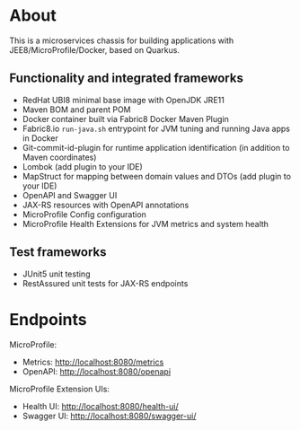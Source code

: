 # About

This is a microservices chassis for building applications with JEE8/MicroProfile/Docker, based on Quarkus.

## Functionality and integrated frameworks

- RedHat UBI8 minimal base image with OpenJDK JRE11
- Maven BOM and parent POM
- Docker container built via Fabric8 Docker Maven Plugin
- Fabric8.io `run-java.sh` entrypoint for JVM tuning and running Java apps in Docker
- Git-commit-id-plugin for runtime application identification (in addition to Maven coordinates)
- Lombok (add plugin to your IDE)
- MapStruct for mapping between domain values and DTOs (add plugin to your IDE)
- OpenAPI and Swagger UI
- JAX-RS resources with OpenAPI annotations
- MicroProfile Config configuration
- MicroProfile Health Extensions for JVM metrics and system health

## Test frameworks

- JUnit5 unit testing
- RestAssured unit tests for JAX-RS endpoints

# Endpoints

MicroProfile:
- Metrics: [http://localhost:8080/metrics](http://localhost:8080/metrics)
- OpenAPI: [http://localhost:8080/openapi](http://localhost:8080/openapi)

MicroProfile Extension UIs:
- Health UI: [http://localhost:8080/health-ui/](http://localhost:8080/health-ui/)
- Swagger UI: [http://localhost:8080/swagger-ui/](http://localhost:8080/swagger-ui/)
